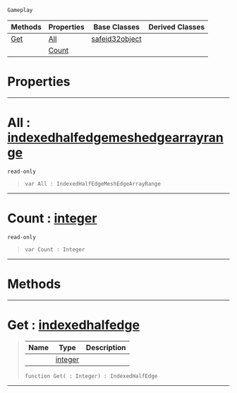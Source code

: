  `Gameplay`

|Methods|Properties|Base Classes|Derived Classes|
|---|---|---|---|
|[ Get](https://github.com/zeroengineteam/ZeroDocs/blob/master/code_reference/class_reference/indexedhalfedgemeshedgearray.markdown#get-zero-engine-document)|[ All](https://github.com/zeroengineteam/ZeroDocs/blob/master/code_reference/class_reference/indexedhalfedgemeshedgearray.markdown#all-zero-engine-document)|[safeid32object](https://github.com/zeroengineteam/ZeroDocs/blob/master/code_reference/class_reference/safeid32object.markdown)| |
| |[ Count](https://github.com/zeroengineteam/ZeroDocs/blob/master/code_reference/class_reference/indexedhalfedgemeshedgearray.markdown#count-zero-engine-docume)| | |


 #  Properties


---  
 #  All : [indexedhalfedgemeshedgearrayrange](https://github.com/zeroengineteam/ZeroDocs/blob/master/code_reference/class_reference/indexedhalfedgemeshedgearrayrange.markdown)

 `read-only`

> 
> ``` lang=cpp, name=Zilch
> var All : IndexedHalfEdgeMeshEdgeArrayRange


---  
 #  Count : [integer](https://github.com/zeroengineteam/ZeroDocs/blob/master/code_reference/zilch_base_types/integer.markdown)

 `read-only`

> 
> ``` lang=cpp, name=Zilch
> var Count : Integer


---  
 #  Methods


---  
 #  Get : [indexedhalfedge](https://github.com/zeroengineteam/ZeroDocs/blob/master/code_reference/class_reference/indexedhalfedge.markdown)

> 
> |Name|Type|Description|
> |---|---|---|
> ||[integer](https://github.com/zeroengineteam/ZeroDocs/blob/master/code_reference/zilch_base_types/integer.markdown)| |
> ``` lang=cpp, name=Zilch
> function Get( : Integer) : IndexedHalfEdge
> ``` 


---  
 

 